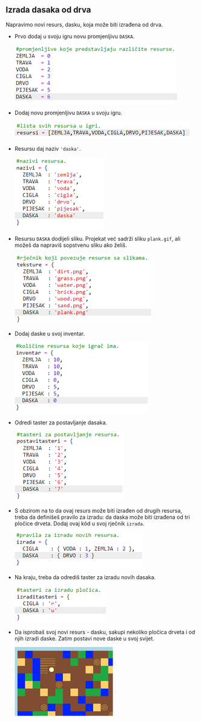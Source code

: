 ## Izrada dasaka od drva

Napravimo novi resurs, dasku, koja može biti izrađena od drva.

+ Prvo dodaj u svoju igru novu promjenljivu `DASKA`.
    
    ![screenshot](images/craft-plank-const.png)

+ Dodaj novu promjenljivu `DASKA` u svoju igru.
    
    ![screenshot](images/craft-plank-resources.png)

+ Resursu daj naziv `'daska'`.
    
    ![screenshot](images/craft-plank-names.png)

+ Resursu `DASKA` dodijeli sliku. Projekat već sadrži sliku `plank.gif`, ali možeš da napraviš sopstvenu sliku ako želiš.
    
    ![screenshot](images/craft-plank-textures.png)

+ Dodaj daske u svoj inventar.
    
    ![screenshot](images/craft-plank-inventory.png)

+ Odredi taster za postavljanje dasaka.
    
    ![screenshot](images/craft-plank-placekeys.png)

+ S obzirom na to da ovaj resurs može biti izrađen od drugih resursa, treba da definišeš pravilo za izradu: da daska može biti izrađena od tri pločice drveta. Dodaj ovaj kôd u svoj rječnik `izrada`.
    
    ![screenshot](images/craft-plank-crafting.png)

+ Na kraju, treba da odrediš taster za izradu novih dasaka.
    
    ![screenshot](images/craft-plank-craftkeys.png)

+ Da isprobaš svoj novi resurs - dasku, sakupi nekoliko pločica drveta i od njih izradi daske. Zatim postavi nove daske u svoj svijet.
    
    ![screenshot](images/craft-plank-test.png)